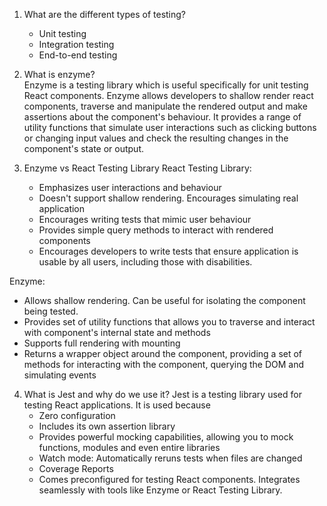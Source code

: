 1. What are the different types of testing?  
   - Unit testing
   - Integration testing
   - End-to-end testing  
  
2. What is enzyme?  
   Enzyme is a testing library which is useful specifically for unit testing React components. Enzyme allows developers to shallow render react components, traverse and manipulate the rendered output and make assertions about the component's behaviour. It provides a range of utility functions that simulate user interactions such as clicking buttons or changing input values and check the resulting changes in the component's state or output.  

3. Enzyme vs React Testing Library
   React Testing Library:
   - Emphasizes user interactions and behaviour
   - Doesn't support shallow rendering. Encourages simulating real application
   - Encourages writing tests that mimic user behaviour
   - Provides simple query methods to interact with rendered components
   - Encourages developers to write tests that ensure application is usable by all users, including those with disabilities.
  
  Enzyme:  
  - Allows shallow rendering. Can be useful for isolating the component being tested.
  - Provides set of utility functions that allows you to traverse and interact with component's internal state and methods
  - Supports full rendering with mounting
  - Returns a wrapper object around the component, providing a set of methods for interacting with the component, querying the DOM and simulating events


4. What is Jest and why do we use it?
   Jest is a testing library used for testing React applications. It is used because  
   - Zero configuration
   - Includes its own assertion library
   - Provides powerful mocking capabilities, allowing you to mock functions, modules and even entire libraries
   - Watch mode: Automatically reruns tests when files are changed
   - Coverage Reports
   - Comes preconfigured for testing React components. Integrates seamlessly with tools like Enzyme or React Testing Library.  
   
 
   
   
